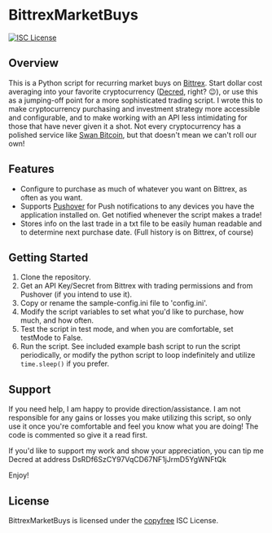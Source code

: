 # BittrexMarketBuys
[![ISC License](https://img.shields.io/badge/license-ISC-blue.svg)](http://copyfree.org)

## Overview

This is a Python script for recurring market buys on [Bittrex](https://bittrex.com/ "Bittrex"). Start dollar cost averaging into your favorite cryptocurrency ([Decred](https://decred.org "Decred"), right? 😉), or use this as a jumping-off point for a more sophisticated trading script. I wrote this to make cryptocurrency purchasing and investment strategy more accessible and configurable, and to make working with an API less intimidating for those that have never given it a shot. Not every cryptocurrency has a polished service like [Swan Bitcoin](https://www.swanbitcoin.com/dezryth/ "Swan Bitcoin"), but that doesn't mean we can't roll our own!

## Features

* Configure to purchase as much of whatever you want on Bittrex, as often as you want.
* Supports [Pushover](https://pushover.net "Pushover") for Push notifications to any devices you have the application installed on. Get notified whenever the script makes a trade!
* Stores info on the last trade in a txt file to be easily human readable and to determine next purchase date. (Full history is on Bittrex, of course)

## Getting Started
1. Clone the repository. 
2. Get an API Key/Secret from Bittrex with trading permissions and from Pushover (if you intend to use it). 
3. Copy or rename the sample-config.ini file to 'config.ini'.
4. Modify the script variables to set what you'd like to purchase, how much, and how often.
5. Test the script in test mode, and when you are comfortable, set testMode to False.
6. Run the script. See included example bash script to run the script periodically, or modify the python script to loop indefinitely and utilize `time.sleep()` if you prefer. 

## Support
If you need help, I am happy to provide direction/assistance. I am not responsible for any gains or losses you make utilizing this script, so only use it once you're comfortable and feel you know what you are doing! The code is commented so give it a read first.

If you'd like to support my work and show your appreciation, you can tip me Decred at address DsRDf6SzCY97VqCD67NF1jJrmD5YgWNFtQk

Enjoy! 

## License

BittrexMarketBuys is licensed under the [copyfree](http://copyfree.org) ISC License.